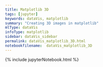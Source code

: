 ```yaml
---
title: Matplotlib 3D
tags: [jupyter]
keywords: dataVis, matplotlib
summary: "Creating 3D images in matplotlib"
mlType: dataVis
infoType: matplotlib
sidebar: dataVis_sidebar
permalink: dataVis_matplotlib_3D.html
notebookfilename:  dataVis_matplotlib_3D
---
```


{% include jupyterNotebook.html %}